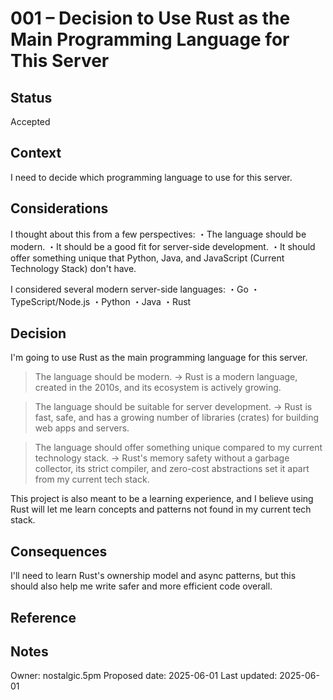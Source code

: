 # 001 – Decision to Use Rust as the Main Programming Language for This Server

## Status
Accepted

## Context
I need to decide which programming language to use for this server.

## Considerations
I thought about this from a few perspectives:
・The language should be modern.
・It should be a good fit for server-side development.
・It should offer something unique that Python, Java, and JavaScript (Current Technology Stack) don't have.

I considered several modern server-side languages:
・Go
・TypeScript/Node.js
・Python
・Java
・Rust

## Decision
I'm going to use Rust as the main programming language for this server.

> The language should be modern.
→ Rust is a modern language, created in the 2010s, and its ecosystem is actively growing.

> The language should be suitable for server development.
→ Rust is fast, safe, and has a growing number of libraries (crates) for building web apps and servers.

> The language should offer something unique compared to my current technology stack.
→ Rust's memory safety without a garbage collector, its strict compiler, and zero-cost abstractions set it apart from my current tech stack.

This project is also meant to be a learning experience, and I believe using Rust will let me learn concepts and patterns not found in my current tech stack.

## Consequences
I'll need to learn Rust's ownership model and async patterns, but this should also help me write safer and more efficient code overall.

## Reference

## Notes
Owner: nostalgic.5pm
Proposed date: 2025-06-01
Last updated: 2025-06-01
